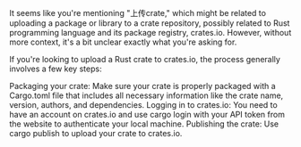It seems like you're mentioning "上传crate," which might be related to uploading a package or library to a crate repository, possibly related to Rust programming language and its package registry, crates.io. However, without more context, it's a bit unclear exactly what you're asking for.

If you're looking to upload a Rust crate to crates.io, the process generally involves a few key steps:

Packaging your crate: Make sure your crate is properly packaged with a Cargo.toml file that includes all necessary information like the crate name, version, authors, and dependencies.
Logging in to crates.io: You need to have an account on crates.io and use cargo login with your API token from the website to authenticate your local machine.
Publishing the crate: Use cargo publish to upload your crate to crates.io.
